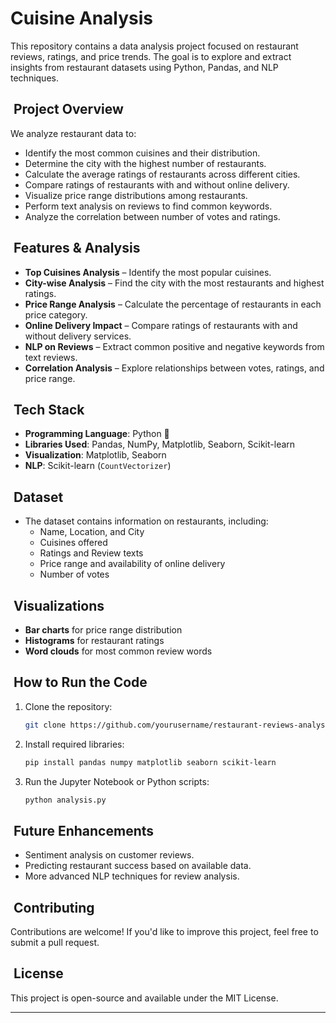 # Cuisine Analysis

This repository contains a data analysis project focused on restaurant reviews, ratings, and price trends. The goal is to explore and extract insights from restaurant datasets using Python, Pandas, and NLP techniques.

##  Project Overview

We analyze restaurant data to:

- Identify the most common cuisines and their distribution.
- Determine the city with the highest number of restaurants.
- Calculate the average ratings of restaurants across different cities.
- Compare ratings of restaurants with and without online delivery.
- Visualize price range distributions among restaurants.
- Perform text analysis on reviews to find common keywords.
- Analyze the correlation between number of votes and ratings.

##  Features & Analysis

- **Top Cuisines Analysis** – Identify the most popular cuisines.
- **City-wise Analysis** – Find the city with the most restaurants and highest ratings.
- **Price Range Analysis** – Calculate the percentage of restaurants in each price category.
- **Online Delivery Impact** – Compare ratings of restaurants with and without delivery services.
- **NLP on Reviews** – Extract common positive and negative keywords from text reviews.
- **Correlation Analysis** – Explore relationships between votes, ratings, and price range.

##  Tech Stack

- **Programming Language**: Python 🐍
- **Libraries Used**: Pandas, NumPy, Matplotlib, Seaborn, Scikit-learn
- **Visualization**: Matplotlib, Seaborn
- **NLP**: Scikit-learn (`CountVectorizer`)

##  Dataset

- The dataset contains information on restaurants, including:
  - Name, Location, and City
  - Cuisines offered
  - Ratings and Review texts
  - Price range and availability of online delivery
  - Number of votes

##  Visualizations

- **Bar charts** for price range distribution
- **Histograms** for restaurant ratings
- **Word clouds** for most common review words

##  How to Run the Code

1. Clone the repository:
   ```bash
   git clone https://github.com/yourusername/restaurant-reviews-analysis.git
   ```
2. Install required libraries:
   ```bash
   pip install pandas numpy matplotlib seaborn scikit-learn
   ```
3. Run the Jupyter Notebook or Python scripts:
   ```bash
   python analysis.py
   ```

##  Future Enhancements

- Sentiment analysis on customer reviews.
- Predicting restaurant success based on available data.
- More advanced NLP techniques for review analysis.

##  Contributing

Contributions are welcome! If you'd like to improve this project, feel free to submit a pull request.

##  License

This project is open-source and available under the MIT License.

---



